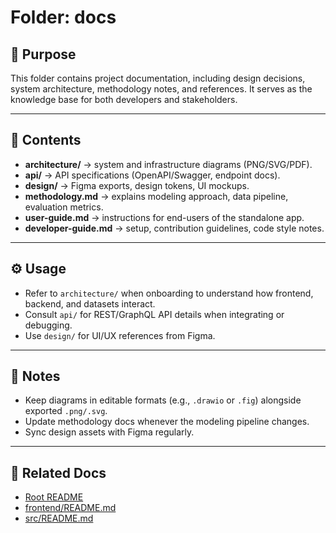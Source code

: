 # Folder: docs

## 📌 Purpose
This folder contains project documentation, including design decisions, system architecture, methodology notes, and references. It serves as the knowledge base for both developers and stakeholders.

---

## 📂 Contents
- **architecture/** → system and infrastructure diagrams (PNG/SVG/PDF).  
- **api/** → API specifications (OpenAPI/Swagger, endpoint docs).  
- **design/** → Figma exports, design tokens, UI mockups.  
- **methodology.md** → explains modeling approach, data pipeline, evaluation metrics.  
- **user-guide.md** → instructions for end-users of the standalone app.  
- **developer-guide.md** → setup, contribution guidelines, code style notes.  

---

## ⚙️ Usage
- Refer to `architecture/` when onboarding to understand how frontend, backend, and datasets interact.  
- Consult `api/` for REST/GraphQL API details when integrating or debugging.  
- Use `design/` for UI/UX references from Figma.  

---

## 📑 Notes
- Keep diagrams in editable formats (e.g., `.drawio` or `.fig`) alongside exported `.png/.svg`.  
- Update methodology docs whenever the modeling pipeline changes.  
- Sync design assets with Figma regularly.  

---

## 🔗 Related Docs
- [Root README](../README.md)  
- [frontend/README.md](../frontend/README.md)  
- [src/README.md](../src/README.md)

